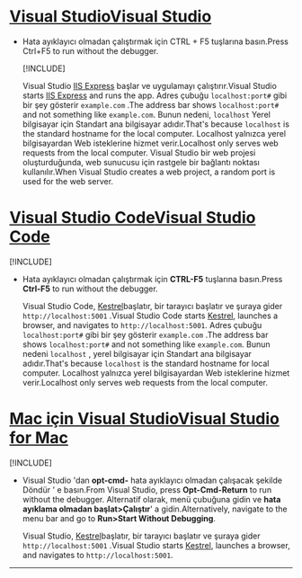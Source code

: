 # <a name="visual-studio"></a>[<span data-ttu-id="561a5-101">Visual Studio</span><span class="sxs-lookup"><span data-stu-id="561a5-101">Visual Studio</span></span>](#tab/visual-studio)

* <span data-ttu-id="561a5-102">Hata ayıklayıcı olmadan çalıştırmak için CTRL + F5 tuşlarına basın.</span><span class="sxs-lookup"><span data-stu-id="561a5-102">Press Ctrl+F5 to run without the debugger.</span></span>

  [!INCLUDE[](~/includes/trustCertVS.md)]

  <span data-ttu-id="561a5-103">Visual Studio [IIS Express](/iis/extensions/introduction-to-iis-express/iis-express-overview) başlar ve uygulamayı çalıştırır.</span><span class="sxs-lookup"><span data-stu-id="561a5-103">Visual Studio starts [IIS Express](/iis/extensions/introduction-to-iis-express/iis-express-overview) and runs the app.</span></span> <span data-ttu-id="561a5-104">Adres çubuğu `localhost:port#` gibi bir şey gösterir `example.com` .</span><span class="sxs-lookup"><span data-stu-id="561a5-104">The address bar shows `localhost:port#` and not something like `example.com`.</span></span> <span data-ttu-id="561a5-105">Bunun nedeni, `localhost` Yerel bilgisayar için Standart ana bilgisayar adıdır.</span><span class="sxs-lookup"><span data-stu-id="561a5-105">That's because `localhost` is the standard hostname for the local computer.</span></span> <span data-ttu-id="561a5-106">Localhost yalnızca yerel bilgisayardan Web isteklerine hizmet verir.</span><span class="sxs-lookup"><span data-stu-id="561a5-106">Localhost only serves web requests from the local computer.</span></span> <span data-ttu-id="561a5-107">Visual Studio bir web projesi oluşturduğunda, web sunucusu için rastgele bir bağlantı noktası kullanılır.</span><span class="sxs-lookup"><span data-stu-id="561a5-107">When Visual Studio creates a web project, a random port is used for the web server.</span></span>
 
# <a name="visual-studio-code"></a>[<span data-ttu-id="561a5-108">Visual Studio Code</span><span class="sxs-lookup"><span data-stu-id="561a5-108">Visual Studio Code</span></span>](#tab/visual-studio-code)

  [!INCLUDE[](~/includes/trustCertVSC.md)]

* <span data-ttu-id="561a5-109">Hata ayıklayıcı olmadan çalıştırmak için **CTRL-F5** tuşlarına basın.</span><span class="sxs-lookup"><span data-stu-id="561a5-109">Press **Ctrl-F5** to run without the debugger.</span></span>

  <span data-ttu-id="561a5-110">Visual Studio Code, [Kestrel](xref:fundamentals/servers/kestrel)başlatır, bir tarayıcı başlatır ve şuraya gider `http://localhost:5001` .</span><span class="sxs-lookup"><span data-stu-id="561a5-110">Visual Studio Code starts [Kestrel](xref:fundamentals/servers/kestrel), launches a browser, and navigates to `http://localhost:5001`.</span></span> <span data-ttu-id="561a5-111">Adres çubuğu `localhost:port#` gibi bir şey gösterir `example.com` .</span><span class="sxs-lookup"><span data-stu-id="561a5-111">The address bar shows `localhost:port#` and not something like `example.com`.</span></span> <span data-ttu-id="561a5-112">Bunun nedeni `localhost` , yerel bilgisayar için Standart ana bilgisayar adıdır.</span><span class="sxs-lookup"><span data-stu-id="561a5-112">That's because `localhost` is the standard hostname for  local computer.</span></span> <span data-ttu-id="561a5-113">Localhost yalnızca yerel bilgisayardan Web isteklerine hizmet verir.</span><span class="sxs-lookup"><span data-stu-id="561a5-113">Localhost only serves web requests from the local computer.</span></span>

  
# <a name="visual-studio-for-mac"></a>[<span data-ttu-id="561a5-114">Mac için Visual Studio</span><span class="sxs-lookup"><span data-stu-id="561a5-114">Visual Studio for Mac</span></span>](#tab/visual-studio-mac)

  [!INCLUDE[](~/includes/trustCertMac.md)]

* <span data-ttu-id="561a5-115">Visual Studio 'dan **opt-cmd-** hata ayıklayıcı olmadan çalışacak şekilde Döndür ' e basın.</span><span class="sxs-lookup"><span data-stu-id="561a5-115">From Visual Studio, press **Opt-Cmd-Return** to run without the debugger.</span></span> <span data-ttu-id="561a5-116">Alternatif olarak, menü çubuğuna gidin ve **hata ayıklama olmadan başlat>Çalıştır**' a gidin.</span><span class="sxs-lookup"><span data-stu-id="561a5-116">Alternatively, navigate to the menu bar and go to **Run>Start Without Debugging**.</span></span>

  <span data-ttu-id="561a5-117">Visual Studio, [Kestrel](xref:fundamentals/servers/kestrel)başlatır, bir tarayıcı başlatır ve şuraya gider `http://localhost:5001` .</span><span class="sxs-lookup"><span data-stu-id="561a5-117">Visual Studio starts [Kestrel](xref:fundamentals/servers/kestrel), launches a browser, and navigates to `http://localhost:5001`.</span></span>

<!-- End of VS tabs -->

---
